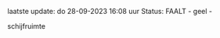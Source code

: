 laatste update: 
do 28-09-2023 16:08   uur 
Status: FAALT - geel - 
<div class="service Y">schijfruimte</div>